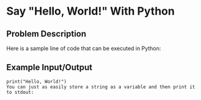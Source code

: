 # Say "Hello, World!" With Python

## Problem Description
Here is a sample line of code that can be executed in Python:

## Example Input/Output
```
print("Hello, World!")
You can just as easily store a string as a variable and then print it to stdout:
```
